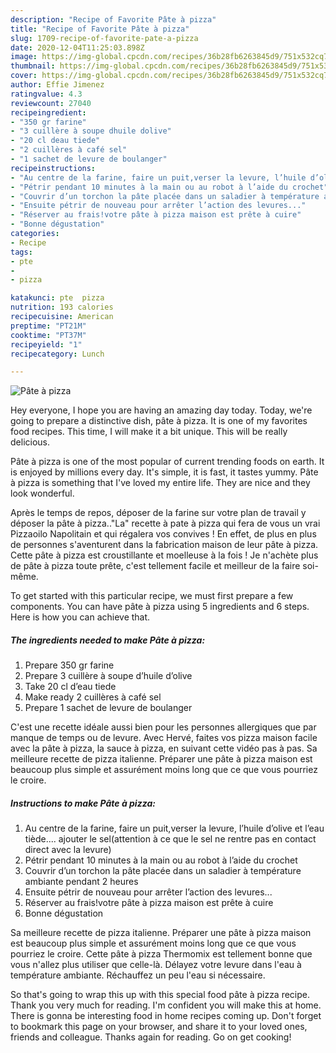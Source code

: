 ```yaml
---
description: "Recipe of Favorite Pâte à pizza"
title: "Recipe of Favorite Pâte à pizza"
slug: 1709-recipe-of-favorite-pate-a-pizza
date: 2020-12-04T11:25:03.898Z
image: https://img-global.cpcdn.com/recipes/36b28fb6263845d9/751x532cq70/pate-a-pizza-photo-principale-de-la-recette.jpg
thumbnail: https://img-global.cpcdn.com/recipes/36b28fb6263845d9/751x532cq70/pate-a-pizza-photo-principale-de-la-recette.jpg
cover: https://img-global.cpcdn.com/recipes/36b28fb6263845d9/751x532cq70/pate-a-pizza-photo-principale-de-la-recette.jpg
author: Effie Jimenez
ratingvalue: 4.3
reviewcount: 27040
recipeingredient:
- "350 gr farine"
- "3 cuillère à soupe dhuile dolive"
- "20 cl deau tiede"
- "2 cuillères à café sel"
- "1 sachet de levure de boulanger"
recipeinstructions:
- "Au centre de la farine, faire un puit,verser la levure, l’huile d’olive et l’eau tiède.... ajouter le sel(attention à ce que le sel ne rentre pas en contact direct avec la levure)"
- "Pétrir pendant 10 minutes à la main ou au robot à l’aide du crochet"
- "Couvrir d’un torchon la pâte placée dans un saladier à température ambiante pendant 2 heures"
- "Ensuite pétrir de nouveau pour arrêter l’action des levures..."
- "Réserver au frais!votre pâte à pizza maison est prête à cuire"
- "Bonne dégustation"
categories:
- Recipe
tags:
- pte
- 
- pizza

katakunci: pte  pizza 
nutrition: 193 calories
recipecuisine: American
preptime: "PT21M"
cooktime: "PT37M"
recipeyield: "1"
recipecategory: Lunch

---
```



![Pâte à pizza](https://img-global.cpcdn.com/recipes/36b28fb6263845d9/751x532cq70/pate-a-pizza-photo-principale-de-la-recette.jpg)

Hey everyone, I hope you are having an amazing day today. Today, we're going to prepare a distinctive dish, pâte à pizza. It is one of my favorites food recipes. This time, I will make it a bit unique. This will be really delicious.

Pâte à pizza is one of the most popular of current trending foods on earth. It is enjoyed by millions every day. It's simple, it is fast, it tastes yummy. Pâte à pizza is something that I've loved my entire life. They are nice and they look wonderful.

Après le temps de repos, déposer de la farine sur votre plan de travail y déposer la pâte à pizza..&#34;La&#34; recette à pate à pizza qui fera de vous un vrai Pizzaoilo Napolitain et qui régalera vos convives ! En effet, de plus en plus de personnes s&#39;aventurent dans la fabrication maison de leur pâte à pizza. Cette pâte à pizza est croustillante et moelleuse à la fois ! Je n&#39;achète plus de pâte à pizza toute prête, c&#39;est tellement facile et meilleur de la faire soi-même.


To get started with this particular recipe, we must first prepare a few components. You can have pâte à pizza using 5 ingredients and 6 steps. Here is how you can achieve that.

<!--inarticleads1-->

##### The ingredients needed to make Pâte à pizza:

1. Prepare 350 gr farine
1. Prepare 3 cuillère à soupe d’huile d’olive
1. Take 20 cl d’eau tiede
1. Make ready 2 cuillères à café sel
1. Prepare 1 sachet de levure de boulanger


C&#39;est une recette idéale aussi bien pour les personnes allergiques que par manque de temps ou de levure. Avec Hervé, faites vos pizza maison facile avec la pâte à pizza, la sauce à pizza, en suivant cette vidéo pas à pas. Sa meilleure recette de pizza italienne. Préparer une pâte à pizza maison est beaucoup plus simple et assurément moins long que ce que vous pourriez le croire. 

<!--inarticleads2-->

##### Instructions to make Pâte à pizza:

1. Au centre de la farine, faire un puit,verser la levure, l’huile d’olive et l’eau tiède.... ajouter le sel(attention à ce que le sel ne rentre pas en contact direct avec la levure)
1. Pétrir pendant 10 minutes à la main ou au robot à l’aide du crochet
1. Couvrir d’un torchon la pâte placée dans un saladier à température ambiante pendant 2 heures
1. Ensuite pétrir de nouveau pour arrêter l’action des levures...
1. Réserver au frais!votre pâte à pizza maison est prête à cuire
1. Bonne dégustation


Sa meilleure recette de pizza italienne. Préparer une pâte à pizza maison est beaucoup plus simple et assurément moins long que ce que vous pourriez le croire. Cette pâte à pizza Thermomix est tellement bonne que vous n&#39;allez plus utiliser que celle-là. Délayez votre levure dans l&#39;eau à température ambiante. Réchauffez un peu l&#39;eau si nécessaire. 

So that's going to wrap this up with this special food pâte à pizza recipe. Thank you very much for reading. I'm confident you will make this at home. There is gonna be interesting food in home recipes coming up. Don't forget to bookmark this page on your browser, and share it to your loved ones, friends and colleague. Thanks again for reading. Go on get cooking!
